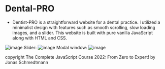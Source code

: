 # Dental-PRO
 - Dentist-PRO is a straightforward website for a dental practice. I utilized a minimalist design with features such as smooth scrolling, slow loading images, and a slider.
This website is built with pure vanilla JavaScript along with HTML and CSS.

![image](https://user-images.githubusercontent.com/94526883/153756657-044182ad-66e9-4dcc-bad1-06f1a35d0ed8.png)
Slider:
![image](https://user-images.githubusercontent.com/94526883/153756677-9e278e05-a9a2-4650-96cb-ccfd3d4b1428.png)
Modal window:
![image](https://user-images.githubusercontent.com/94526883/153756706-53d7b5b0-7add-4269-9599-f50ceb6993b6.png)

copyright The Complete JavaScript Course 2022: From Zero to Expert! by Jonas Schmedtmann
